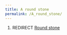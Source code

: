 ```yaml
---
title: A round stone
permalink: /A_round_stone/
---
```


1.  REDIRECT [Round stone](Round_stone "wikilink")
